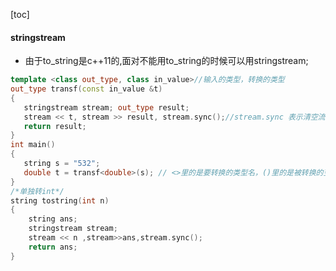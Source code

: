 [toc]
#### stringstream
- 由于to_string是c++11的,面对不能用to_string的时候可以用stringstream;
```C++ {.line-numbers} 
template <class out_type, class in_value>//输入的类型，转换的类型
out_type transf(const in_value &t)
{
   stringstream stream; out_type result;
   stream << t, stream >> result, stream.sync();//stream.sync 表示清空流,因为ss会调用大量的内存
   return result;
}
int main()
{
   string s = "532";
   double t = transf<double>(s); // <>里的是要转换的类型名，()里的是被转换的变量名
}
/*单独转int*/
string tostring(int n)
{
    string ans;
    stringstream stream;
    stream << n ,stream>>ans,stream.sync();
    return ans;
}
```